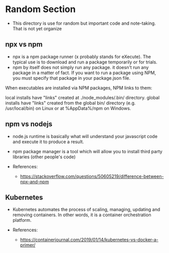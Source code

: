 # Random Section
- This directory is use for random but important code and note-taking. That is not yet organize

## npx vs npm
- npx is a npm package runner (x probably stands for eXecute). The typical use is to download and run a package temporarily or for trials.
- npm by itself does not simply run any package. it doesn't run any package in a matter of fact. If you want to run a package using NPM, you must specify that package in your package.json file.

When executables are installed via NPM packages, NPM links to them:

local installs have "links" created at ./node_modules/.bin/ directory.
global installs have "links" created from the global bin/ directory (e.g. /usr/local/bin) on Linux or at %AppData%/npm on Windows.

## npm vs nodejs
-  node.js runtime is basically what will understand your javascript code and execute it to produce a result.
- npm package manager is a tool which will allow you to install third party libraries (other people's code)

- References:
  - https://stackoverflow.com/questions/50605219/difference-between-npx-and-npm

## Kubernetes
- Kubernetes automates the process of scaling, managing, updating and removing containers. In other words, it is a container orchestration platform.

- References:
  -  https://containerjournal.com/2019/01/14/kubernetes-vs-docker-a-primer/